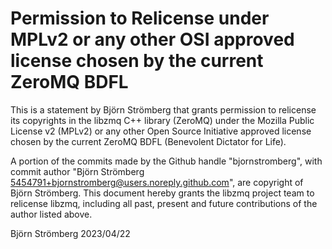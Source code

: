 # Permission to Relicense under MPLv2 or any other OSI approved license chosen by the current ZeroMQ BDFL

This is a statement by Björn Strömberg that grants permission to
relicense its copyrights in the libzmq C++ library (ZeroMQ) under the
Mozilla Public License v2 (MPLv2) or any other Open Source Initiative
approved license chosen by the current ZeroMQ BDFL (Benevolent
Dictator for Life).

A portion of the commits made by the Github handle "bjornstromberg", with
commit author "Björn Strömberg <5454791+bjornstromberg@users.noreply.github.com>", are
copyright of Björn Strömberg.  This document hereby grants the libzmq
project team to relicense libzmq, including all past, present and
future contributions of the author listed above.

Björn Strömberg
2023/04/22
